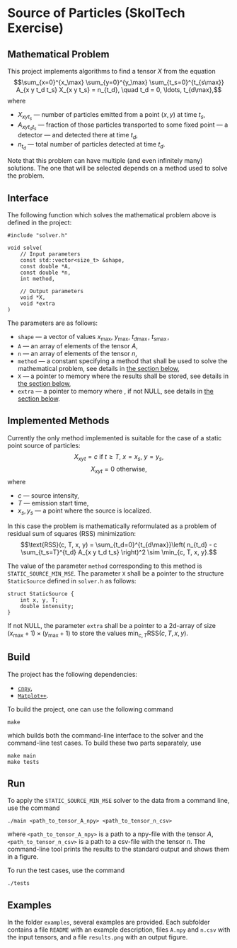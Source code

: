 # Source of Particles (SkolTech Exercise)

## Mathematical Problem

This project implements algorithms to find a tensor $` X `$ from the equation
$$\sum_{x=0}^{x_\max} \sum_{y=0}^{y_\max} \sum_{t_s=0}^{t_{s\max}} A_{x y t_d t_s} X_{x y t_s} = n_{t_d}, \quad t_d = 0, \ldots, t_{d\max},$$
where

* $` X_{x y t_s} `$ &mdash; number of particles emitted from a point $` (x, y) `$ at time $` t_s `$,
* $` A_{x y t_d t_s} `$ &mdash; fraction of those particles transported to some fixed point &mdash; a detector &mdash; and detected there at time $` t_d `$,
* $` n_{t_d} `$ &mdash; total number of particles detected at time $` t_d `$.

Note that this problem can have multiple (and even infinitely many) solutions. The one that will be selected depends on a method used to solve the problem.

## Interface

The following function which solves the mathematical problem above is defined in the project:

    #include "solver.h"
    
    void solve(
        // Input parameters
        const std::vector<size_t> &shape,
        const double *A,
        const double *n,
        int method,
        
        // Output parameters
        void *X,
        void *extra
    )

The parameters are as follows:

* `shape` &mdash; a vector of values $` x_\max `$, $` y_\max `$, $` t_{d\max} `$, $` t_{s\max} `$,
* `A` &mdash; an array of elements of the tensor $` A `$,
* `n` &mdash; an array of elements of the tensor $` n `$,
* `method` &mdash; a constant specifying a method that shall be used to solve the mathematical problem, see details in [the section below](#implemented-methods),
* `X` &mdash; a pointer to memory where the results shall be stored, see details in [the section below](#implemented-methods),
* `extra` &mdash; a pointer to memory where , if not NULL, see details in [the section below](#implemented-methods).

## Implemented Methods

Currently the only method implemented is suitable for the case of a static point source of particles:
$$X_{xyt} = c \text{ if } t \geq T,\ x= x_s,\ y= y_s,$$
$$X_{xyt} = 0 \text{ otherwise},$$
where

* $` c `$ &mdash; source intensity,
* $` T `$ &mdash; emission start time,
* $` x_s, y_s `$ &mdash; a point where the source is localized.

In this case the problem is mathematically reformulated as a problem of residual sum of squares (RSS) minimization:
$$\text{RSS}(c, T, x, y) = \sum_{t_d=0}^{t_{d\max}}\left( n_{t_d} - c \sum_{t_s=T}^{t_d} A_{x y t_d t_s} \right)^2 \sim \min_{c, T, x, y}.$$

The value of the parameter `method` corresponding to this method is `STATIC_SOURCE_MIN_MSE`. The parameter `X` shall be a pointer to the structure `StaticSource` defined in `solver.h` as follows:

    struct StaticSource {
        int x, y, T;
        double intensity;
    }

If not NULL, the parameter `extra` shall be a pointer to a 2d-array of size $` (x_\max + 1) \times (y_\max + 1) `$ to store the values $` \min_{c, T}\text{RSS}(c, T, x, y) `$.

## Build

The project has the following dependencies:

* [`cnpy`](https://github.com/rogersce/cnpy),
* [`Matplot++`](https://github.com/alandefreitas/matplotplusplus).

To build the project, one can use the following command

    make

which builds both the command-line interface to the solver and the command-line test cases. To build these two parts separately, use

    make main
    make tests

## Run

To apply the `STATIC_SOURCE_MIN_MSE` solver to the data from a command line, use the command

    ./main <path_to_tensor_A_npy> <path_to_tensor_n_csv>

where `<path_to_tensor_A_npy>` is a path to a npy-file with the tensor $` A `$, `<path_to_tensor_n_csv>` is a path to a csv-file with the tensor $` n `$. The command-line tool prints the results to the standard output and shows them in a figure.

To run the test cases, use the command

    ./tests

## Examples

In the folder `examples`, several examples are provided. Each subfolder contains a file `README` with an example description, files `A.npy` and `n.csv` with the input tensors, and a file `results.png` with an output figure.
